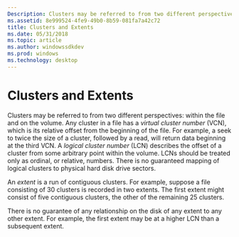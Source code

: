 ```yaml
---
Description: Clusters may be referred to from two different perspectives within the file and on the volume.
ms.assetid: 8e999524-4fe9-49b0-8b59-081fa7a42c72
title: Clusters and Extents
ms.date: 05/31/2018
ms.topic: article
ms.author: windowssdkdev
ms.prod: windows
ms.technology: desktop
---
```


# Clusters and Extents

Clusters may be referred to from two different perspectives: within the file and on the volume. Any cluster in a file has a *virtual cluster number* (VCN), which is its relative offset from the beginning of the file. For example, a seek to twice the size of a cluster, followed by a read, will return data beginning at the third VCN. A *logical cluster number* (LCN) describes the offset of a cluster from some arbitrary point within the volume. LCNs should be treated only as ordinal, or relative, numbers. There is no guaranteed mapping of logical clusters to physical hard disk drive sectors.

An *extent* is a run of contiguous clusters. For example, suppose a file consisting of 30 clusters is recorded in two extents. The first extent might consist of five contiguous clusters, the other of the remaining 25 clusters.

There is no guarantee of any relationship on the disk of any extent to any other extent. For example, the first extent may be at a higher LCN than a subsequent extent.

 

 



